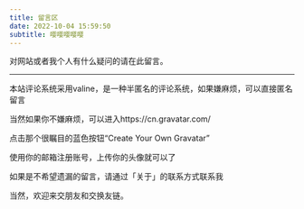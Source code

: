```yaml
---
title: 留言区
date: 2022-10-04 15:59:50
subtitle: 嘤嘤嘤嘤嘤
---
```


对网站或者我个人有什么疑问的请在此留言。

------

本站评论系统采用valine，是一种半匿名的评论系统，如果嫌麻烦，可以直接匿名留言

当然如果你不嫌麻烦，可以进入https://cn.gravatar.com/

点击那个很瞩目的蓝色按钮“Create Your Own Gravatar”

使用你的邮箱注册账号，上传你的头像就可以了

如果是不希望遗漏的留言，请通过「关于」的联系方式联系我

当然，欢迎来交朋友和交换友链。
